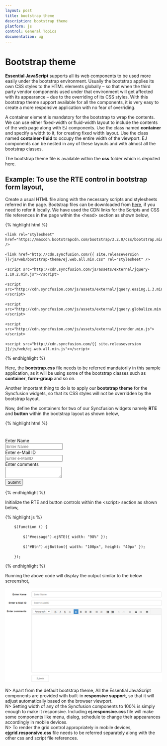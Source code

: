 ```yaml
---
layout: post
title: bootstrap theme
description: bootstrap theme
platform: js
control: General Topics
documentation: ug
---
```


# Bootstrap theme

**Essential JavaScript** supports all its web components to be used more easily under the bootstrap environment. Usually the bootstrap applies its own CSS styles to the HTML elements globally – so that when the third party vendor components used under that environment will get affected with its appearance – due to the overriding of its CSS styles. With this bootstrap theme support available for all the components, it is very easy to create a more responsive application with no fear of overriding.

A container element is mandatory for the bootstrap to wrap the contents. We can use either fixed-width or fluid-width layout to include the contents of the web page along with EJ components. Use the class named **container** and specify a width to it, for creating fixed width layout. Use the class named **container-fluid** to occupy the entire width of the viewport. EJ components can be nested in any of these layouts and with almost all the bootstrap classes.

The bootstrap theme file is available within the **css** folder which is depicted here. 

## Example: To use the RTE control in bootstrap form layout, 

Create a usual HTML file along with the necessary scripts and stylesheets referred in the page. Bootstrap files can be downloaded from [here](http://getbootstrap.com/getting-started/), if you need to refer it locally. We have used the CDN links for the Scripts and CSS file references in the page within the &lt;head&gt; section as shown below, 

{% highlight html %}


<head>

    <link rel="stylesheet" href="https://maxcdn.bootstrapcdn.com/bootstrap/3.2.0/css/bootstrap.min.css" />

    <link href="http://cdn.syncfusion.com/{{ site.releaseversion }}/js/web/bootstrap-theme/ej.web.all.min.css" rel="stylesheet" />

    <script src="http://cdn.syncfusion.com/js/assets/external/jquery-1.10.2.min.js"></script>

    <script src="http://cdn.syncfusion.com/js/assets/external/jquery.easing.1.3.min.js"></script>

    <script src="http://cdn.syncfusion.com/js/assets/external/jquery.globalize.min.js"></script>

    <script src="http://cdn.syncfusion.com/js/assets/external/jsrender.min.js"></script>

    <script src="http://cdn.syncfusion.com/{{ site.releaseversion }}/js/web/ej.web.all.min.js"></script>

</head>




{% endhighlight %}



Here, the **bootstrap.css** file needs to be referred mandatorily in this sample application, as it will be using some of the bootstrap classes such as **container**, **form-group** and so on.

Another important thing to do is to apply our **bootstrap** **theme** for the Syncfusion widgets, so that its CSS styles will not be overridden by the bootstrap layout.

Now, define the containers for two of our Syncfusion widgets namely **RTE** and **button** within the bootstrap layout as shown below,

{% highlight html %}


<div class="container">
        <div class="col-lg-12" id="Comments">
            <div class="form-horizontal" style="padding-top: 25px;">
                <div class="form-group">
                    <label for="name" class="col-sm-2 control-label">Enter Name</label>
                    <div class="col-sm-10">
                        <input type="text" class="form-control" id="name"
                            placeholder="Enter Name">
                    </div>
                </div>
                <div class="form-group">
                    <label for="emailID" class="col-sm-2 control-label">Enter e-Mail ID</label>
                    <div class="col-sm-10">
                        <input type="text" class="form-control" id="emailID"
                            placeholder="Enter e-MailID">
                    </div>
                </div>
                <div class="form-group">
                    <label for="comments" class="col-sm-2 control-label">Enter comments</label>
                    <div class="col-sm-10">
                          <textarea type="text" class="form-control" id="message"></textarea>
                    </div>
                </div>
                <div class="form-group">
                    <div class="col-sm-offset-2 col-sm-10">
                          <button id="Btn" class="btn btn-default">Submit</button>
                    </div>
                </div>
            </div>
        </div>
</div>



{% endhighlight %}



Initialize the RTE and button controls within the &lt;script&gt; section as shown below,

{% highlight js %}


        $(function () {

            $("#message").ejRTE({ width: "98%" });

            $("#Btn").ejButton({ width: "100px", height: "40px" });

        });



{% endhighlight %}



Running the above code will display the output similar to the below screenshot,

![](bootstraptheme_images\bootstraptheme_img1.png)


N> Apart from the default bootstrap theme, All the Essential JavaScript components are provided with built-in **responsive support**, so that it will adjust automatically based on the browser viewport.  
N> Setting width of any of the Syncfusion components to 100% is simply enough to make it responsive. Including **ej.responsive.css** file will make some components like menu, dialog, schedule to change their appearances accordingly in mobile devices.   
N> To render the grid control appropriately in mobile devices, **ejgrid.responsive.css** file needs to be referred separately along with the other css and script file references.




